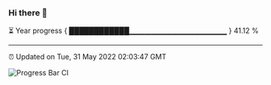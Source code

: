 ### Hi there 👋

⏳ Year progress { ████████████▁▁▁▁▁▁▁▁▁▁▁▁▁▁▁▁▁▁ } 41.12 %

---

⏰ Updated on Tue, 31 May 2022 02:03:47 GMT

![Progress Bar CI](https://github.com/ZhaoGui/ZhaoGui/workflows/Progress%20Bar%20CI/badge.svg)
